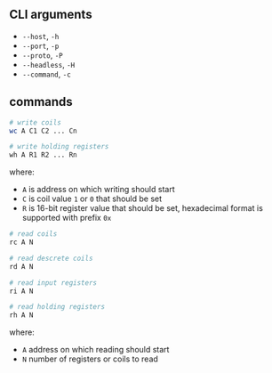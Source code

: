 ## CLI arguments

- `--host`, `-h`
- `--port`, `-p`
- `--proto`, `-P`
- `--headless`, `-H`
- `--command`, `-c`

## commands

```sh
# write coils
wc A C1 C2 ... Cn
```

```sh
# write holding registers
wh A R1 R2 ... Rn
```

where:
- `A` is address on which writing should start
- `C` is coil value `1` or `0` that should be set
- `R` is 16-bit register value that should be set, hexadecimal format is supported with prefix `0x`


```sh
# read coils
rc A N
```
```sh
# read descrete coils
rd A N
```
```sh
# read input registers
ri A N
```
```sh
# read holding registers
rh A N
```

where:
- `A` address on which reading should start
- `N` number of registers or coils to read